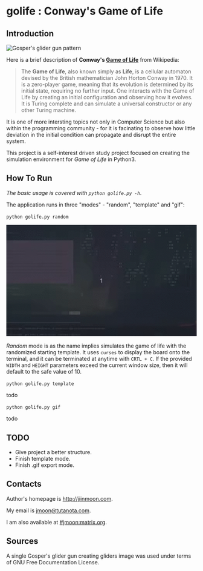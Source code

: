 golife : Conway's Game of Life
==============================

Introduction
------------

![Gosper's glider gun pattern](https://upload.wikimedia.org/wikipedia/commons/e/e5/Gospers_glider_gun.gif)

Here is a brief description of **Conway's [Game of Life][]** from Wikipedia:


> The **Game of Life**, also known simply as **Life**, is a cellular automaton devised
> by the British mathematician John Horton Conway in 1970. It is a zero-player
> game, meaning that its evolution is determined by its initial state,
> requiring no further input. One interacts with the Game of Life by creating
> an initial configuration and observing how it evolves. It is Turing complete
> and can simulate a universal constructor or any other Turing machine.


It is one of more intersting topics not only in Computer Science but also
within the programming community - for it is facinating to observe how little
deviation in the initial condition can propagate and disrupt the entire system.

This project is a self-interest driven study project focused on creating the
simulation environment for _Game of Life_ in Python3.

How To Run 
----------

_The basic usage is covered with `python golife.py -h`_.

The application runs in three "modes" - "random", "template" and "gif":

`python golife.py random`

![example-of-running-in-random-mode](./resources/running_in_random.gif)

_Random_ mode is as the name implies simulates the game of life with the
randomized starting template. It uses `curses` to display the board onto the
terminal, and it can be terminated at anytime with `CRTL + C`. If the provided
`WIDTH` and `HEIGHT` parameters exceed the current window size, then it will
default to the safe value of 10.

`python golife.py template`

todo

`python golife.py gif`

todo


TODO
----

- Give project a better structure.
- Finish template mode.
- Finish .gif export mode.


Contacts
--------

Author's homepage is <http://jiinmoon.com>.

My email is [jmoon@tutanota.com](mailto::jmoon@jiinmoon.com).

I am also available at
[#jmoon:matrix.org](https://matrix.to/#/!oXEFoxrdcJbExYsHWu:matrix.org?via=matrix.org).

Sources
-------

A single Gosper's glider gun creating gliders image was used under terms of GNU
Free Documentation License.

[Game of Life]: https://en.wikipedia.org/wiki/Conway%27s_Game_of_Life "Wikipedia: Game of Life"
